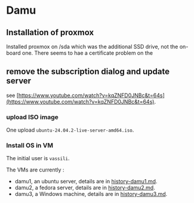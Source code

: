  # Damu
 
 ## Installation of proxmox
 
 Installed proxmox on /sda which was the additional SSD drive, not the on-board one.
 There seems to hae a certificate problem on the 
 
 ## remove the subscription dialog and update server
 
 see [https://www.youtube.com/watch?v=kqZNFD0JNBc&t=64s](https://www.youtube.com/watch?v=kqZNFD0JNBc&t=64s).
 
 ### upload ISO image
 
 One upload `ubuntu-24.04.2-live-server-amd64.iso`.
 
 ### Install OS in VM
 
 The initial user is `vassili`.
 
The VMs are currently :

* damu1, an ubuntu server, details are in [history-damu1.md](history-damu1.md).
* damu2, a fedora server, details are in [history-damu2.md](history-damu2.md).
* damu3, a Windows machine, details are in [history-damu3.md](history-damu3.md).